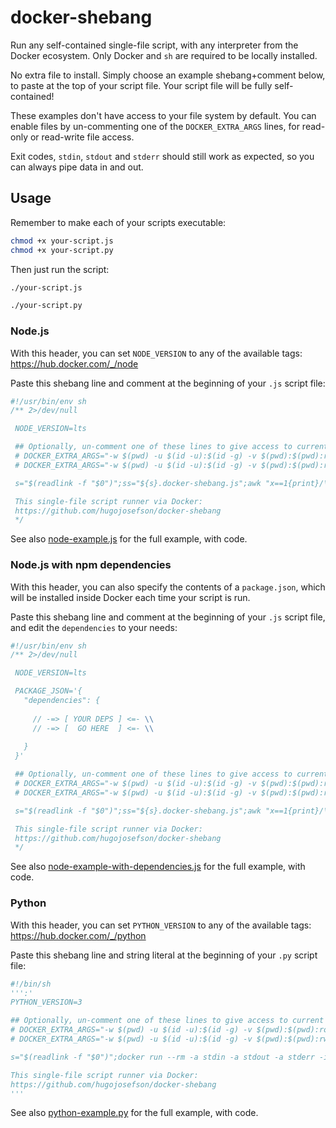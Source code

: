 # docker-shebang

Run any self-contained single-file script, with any interpreter from the Docker ecosystem. Only Docker and `sh` are
required to be locally installed.

No extra file to install. Simply choose an example shebang+comment below, to paste at the top of your script file. Your
script file will be fully self-contained!

These examples don't have access to your file system by default. You can enable files by un-commenting one of the
`DOCKER_EXTRA_ARGS` lines, for read-only or read-write file access.

Exit codes, `stdin`, `stdout` and `stderr` should still work as expected, so you can always pipe data in and out.

## Usage

Remember to make each of your scripts executable:

```sh
chmod +x your-script.js
chmod +x your-script.py
```

Then just run the script:

```sh
./your-script.js
```
```sh
./your-script.py
```

### Node.js

With this header, you can set `NODE_VERSION` to any of the available tags: https://hub.docker.com/_/node
                   
Paste this shebang line and comment at the beginning of your `.js` script file:

```js
#!/usr/bin/env sh
/** 2>/dev/null

 NODE_VERSION=lts

 ## Optionally, un-comment one of these lines to give access to current directory, read-only or read-write:
 # DOCKER_EXTRA_ARGS="-w $(pwd) -u $(id -u):$(id -g) -v $(pwd):$(pwd):ro"
 # DOCKER_EXTRA_ARGS="-w $(pwd) -u $(id -u):$(id -g) -v $(pwd):$(pwd):rw"

 s="$(readlink -f "$0")";ss="${s}.docker-shebang.js";awk "x==1{print}/\*\/$/{x=1}" "$0">"$ss";docker run --rm -a stdin -a stdout -a stderr -i$([ -t 0 ] && echo -n t) --init -v "$ss":"$s":ro ${DOCKER_EXTRA_ARGS} node:${NODE_VERSION} node "$s" "$@";e=$?;rm -- "$ss";exit $e

 This single-file script runner via Docker:
 https://github.com/hugojosefson/docker-shebang
 */

```

See also [node-example.js](./node-example.js) for the full example, with code.

### Node.js with npm dependencies

With this header, you can also specify the contents of a `package.json`, which will be installed inside Docker each time
your script is run.
                   
Paste this shebang line and comment at the beginning of your `.js` script file, and edit the `dependencies` to your
needs:

```js
#!/usr/bin/env sh
/** 2>/dev/null

 NODE_VERSION=lts

 PACKAGE_JSON='{
   "dependencies": {
   
     // -=> [ YOUR DEPS ] <=- \\
     // -=> [  GO HERE  ] <=- \\
     
   }
 }'

 ## Optionally, un-comment one of these lines to give access to current directory, read-only or read-write:
 # DOCKER_EXTRA_ARGS="-w $(pwd) -u $(id -u):$(id -g) -v $(pwd):$(pwd):ro"
 # DOCKER_EXTRA_ARGS="-w $(pwd) -u $(id -u):$(id -g) -v $(pwd):$(pwd):rw"

 s="$(readlink -f "$0")";ss="${s}.docker-shebang.js";awk "x==1{print}/\*\/$/{x=1}" "$0">"$ss";yn="${s}.yarn-and-node";echo '(cd /tmp;yarn>/dev/null 2>&1;[ $? = 0 ]) && exec node "$@";e=$?;cat yarn-error.log>&2;exit $e'>"$yn";p="${s}.package.json";echo "${PACKAGE_JSON}">"$p";docker run --rm -a stdin -a stdout -a stderr -i$([ -t 0 ] && echo -n t) --init -v "$ss":"$s":ro -v "$yn":/yarn-and-node:ro -v "$p":/tmp/package.json:ro -e NODE_PATH=/tmp/node_modules ${DOCKER_EXTRA_ARGS} node:${NODE_VERSION} sh /yarn-and-node "$s" "$@";e=$?;rm -- "$ss" "$yn" "$p";exit $e

 This single-file script runner via Docker:
 https://github.com/hugojosefson/docker-shebang
 */

```

See also [node-example-with-dependencies.js](./node-example-with-dependencies.js) for the full example, with code.

### Python
                   
With this header, you can set `PYTHON_VERSION` to any of the available tags: https://hub.docker.com/_/python

Paste this shebang line and string literal at the beginning of your `.py` script file:

```python
#!/bin/sh
''':'
PYTHON_VERSION=3

## Optionally, un-comment one of these lines to give access to current directory, read-only or read-write:
# DOCKER_EXTRA_ARGS="-w $(pwd) -u $(id -u):$(id -g) -v $(pwd):$(pwd):ro"
# DOCKER_EXTRA_ARGS="-w $(pwd) -u $(id -u):$(id -g) -v $(pwd):$(pwd):rw"

s="$(readlink -f "$0")";docker run --rm -a stdin -a stdout -a stderr -i$([ -t 0 ] && echo -n t) --init -w "$(dirname "$s")" -v "$s":"$s":ro ${DOCKER_EXTRA_ARGS} python:${PYTHON_VERSION} python -tt "$s" "$@";exit $?

This single-file script runner via Docker:
https://github.com/hugojosefson/docker-shebang
'''

```

See also [python-example.py](./python-example.py) for the full example, with code.
